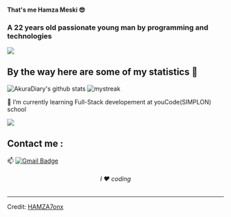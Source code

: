 

#### That's me Hamza Meski 😎
### A 22 years old passionate young man by programming and technologies

<a href="https://www.youtube.com/watch?v=dQw4w9WgXcQ"><img src="https://user-images.githubusercontent.com/73097560/115834477-dbab4500-a447-11eb-908a-139a6edaec5c.gif"></a>

## By the way here are some of my statistics 🚀
![AkuraDiary's github stats](https://github-readme-stats.vercel.app/api?username=HAMZA7onx&show_icons=true&theme=tokyonight)
<img src="https://github-readme-streak-stats.herokuapp.com/?user=HAMZA7onx&theme=tokyonight" alt="mystreak"/>

🌱 I’m currently learning Full-Stack developement at youCode(SIMPLON) school

<a href="https://www.youtube.com/watch?v=dQw4w9WgXcQ"><img src="https://user-images.githubusercontent.com/73097560/115834477-dbab4500-a447-11eb-908a-139a6edaec5c.gif"></a>

## Contact me : 
📫 [![Gmail Badge](https://img.shields.io/badge/-meskihamza5@@gmail.com-blue?style=flat-roundedrectangle&logo=Gmail&logoColor=white&link=mailto:meskihamza5@gmail.com)](meskihamza5@gmail.com)

<h6 align="center">I ❤️ coding</h6>

------
Credit: [HAMZA7onx](https://github.com/HAMZA7onx)

<!--
**AkuraDiary/AkuraDIary** is a ✨ _special_ ✨ repository because its `README.md` (this file) appears on your GitHub profile.

Here are some ideas to get you started:

- 🌱 I’m currently learning Full-Stack developement at youCode(SIMPLON)
- 💬 Ask me about ...
- 📫 How to reach me: ...
- 😄 Pronouns: ...
- ⚡ Fun fact: ...
-->
